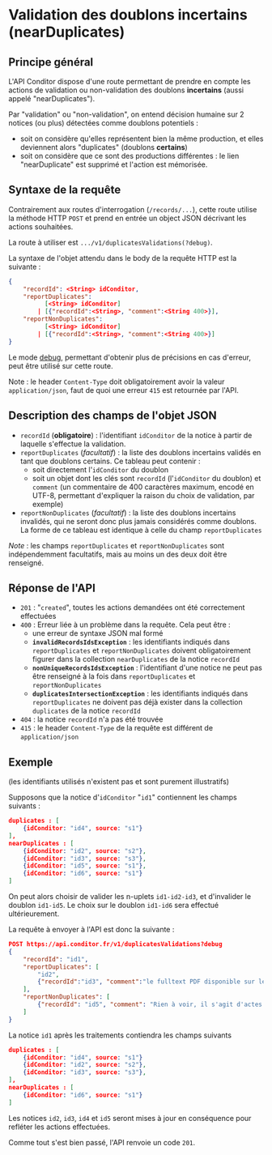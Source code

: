# Validation des doublons incertains (nearDuplicates)

## Principe général

L'API Conditor dispose d'une route permettant de prendre en compte les actions de validation ou non-validation des doublons **incertains** (aussi appelé "nearDuplicates").

Par "validation" ou "non-validation", on entend décision humaine sur 2 notices (ou plus) détectées comme doublons potentiels :

- soit on considère qu'elles représentent bien la même production, et elles deviennent alors "duplicates" (doublons **certains**)
- soit on considère que ce sont des productions différentes : le lien "nearDuplicate" est supprimé et l'action est mémorisée.

## Syntaxe de la requête

Contrairement aux routes d'interrogation (`/records/...`), cette route utilise la méthode HTTP `POST` et prend en entrée un object JSON décrivant les actions souhaitées.

La route à utiliser est `.../v1/duplicatesValidations(?debug)`.

La syntaxe de l'objet attendu dans le body de la requête HTTP est la suivante :

```json
{
    "recordId": <String> idConditor,
    "reportDuplicates":
          [<String> idConditor]
        | [{"recordId":<String>, "comment":<String 400>}],
    "reportNonDuplicates":
          [<String> idConditor]
        | [{"recordId":<String>, "comment":<String 400>}]
}
```

Le mode [debug](references.md#mode-debug), permettant d'obtenir plus de précisions en cas d'erreur, peut être utilisé sur cette route.

Note : le header `Content-Type` doit obligatoirement avoir la valeur `application/json`, faut de quoi une erreur `415` est retournée par l'API.

## Description des champs de l'objet JSON

- `recordId` (**obligatoire**) : l'identifiant `idConditor` de la notice à partir de laquelle s'effectue la validation.
- `reportDuplicates` (*facultatif*) : la liste des doublons incertains validés en tant que doublons certains. Ce tableau peut contenir :
  - soit directement l'`idConditor` du doublon
  - soit un objet dont les clés sont `recordId` (l'`idConditor` du doublon) et `comment` (un commentaire de 400 caractères maximum, encodé en UTF-8, permettant d'expliquer la raison du choix de validation, par exemple)
- `reportNonDuplicates` (*facultatif*) : la liste des doublons incertains invalidés, qui ne seront donc plus jamais considérés comme doublons. La forme de ce tableau est identique à celle du champ `reportDuplicates`

*Note* : les champs `reportDuplicates` et `reportNonDuplicates` sont indépendemment facultatifs, mais au moins un des deux doit être renseigné.

## Réponse de l'API

- `201` : "`created`", toutes les actions demandées ont été correctement effectuées
- `400` : Erreur liée à un problème dans la requête. Cela peut être :
  - une erreur de syntaxe JSON mal formé
  - **`invalidRecordsIdsException`**  :  les identifiants indiqués dans `reportDuplicates` et `reportNonDuplicates` doivent obligatoirement figurer dans la collection `nearDuplicates` de la notice `recordId`
  - **`nonUniqueRecordsIdsException`** : l'identifiant d'une notice ne peut pas être renseigné à la fois dans `reportDuplicates` et `reportNonDuplicates`
  - **`duplicatesIntersectionException`** : les identifiants indiqués dans `reportDuplicates` ne doivent pas déjà exister dans la collection `duplicates` de la notice `recordId`
- `404` : la notice `recordId` n'a pas été trouvée
- `415` : le header `Content-Type` de la requête est différent de `application/json`

## Exemple

(les identifiants utilisés n'existent pas et sont purement illustratifs)

Supposons que la notice d'`idConditor` "`id1`" contiennent les champs suivants :

```json
duplicates : [
    {idConditor: "id4", source: "s1"}
],
nearDuplicates : [
    {idConditor: "id2", source: "s2"},
    {idConditor: "id3", source: "s3"},
    {idConditor: "id5", source: "s1"},
    {idConditor: "id6", source: "s1"}
]
```

On peut alors choisir de valider les n-uplets `id1-id2-id3`, et d'invalider le doublon `id1-id5`. Le choix sur le doublon `id1-id6` sera effectué ultérieurement.

La requête à envoyer à l'API est donc la suivante :

```json
POST https://api.conditor.fr/v1/duplicatesValidations?debug
{
    "recordId": "id1",
    "reportDuplicates": [
        "id2",
        {"recordId":"id3", "comment":"le fulltext PDF disponible sur les plateformes sources montrent que les documents sont identiques"}
    ],
    "reportNonDuplicates": [
        {"recordId": "id5", "comment": "Rien à voir, il s'agit d'actes de 2 conférences ayant eu lieu à 10 ans d'intervalle" }
    ]
}
```

La notice `id1` après les traitements contiendra les champs suivants 

```json
duplicates : [
    {idConditor: "id4", source: "s1"}
    {idConditor: "id2", source: "s2"},
    {idConditor: "id3", source: "s3"},
],
nearDuplicates : [
    {idConditor: "id6", source: "s1"}
]
```

Les notices `id2`, `id3`, `id4` et `id5` seront mises à jour en conséquence pour refléter les actions effectuées.

Comme tout s'est bien passé, l'API renvoie un code `201`.